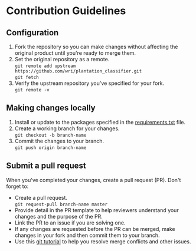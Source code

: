 # Contribution Guidelines

## Configuration
1. Fork the repository so you can make changes without affecting the original product until you're ready to merge them.
2. Set the original repository as a remote.  
`git remote add upstream https://github.com/wri/plantation_classifier.git`  
`git fetch`  
3. Verify the upstream repository you've specified for your fork.  
`git remote -v`  

## Making changes locally
1. Install or update to the packages specified in the [requirements.txt](https://github.com/wri/plantation_classifier/blob/master/requirements.txt) file.  
2. Create a working branch for your changes.  
`git checkout -b branch-name` 
3. Commit the changes to your branch.   
`git push origin branch-name`  

## Submit a pull request  
When you've completed your changes, create a pull request (PR). Don't forget to:  
* Create a pull request.  
`git request-pull branch-name master`  
* Provide detail in the PR template to help reviewers understand your changes and the purpose of the PR.  
* Link the PR to an issue if you are solving one.  
* If any changes are requested before the PR can be merged, make changes in your fork and then commit them to your branch.  
* Use this [git tutorial](https://github.com/skills/resolve-merge-conflicts) to help you resolve merge conflicts and other issues.  